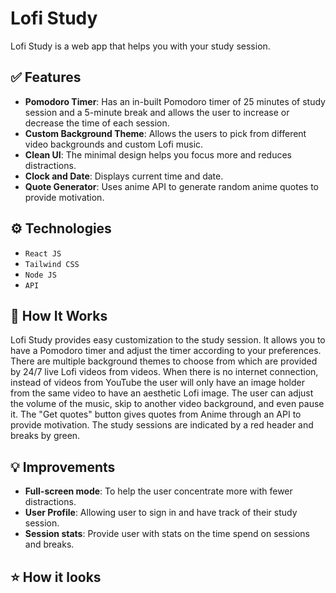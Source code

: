 # Lofi Study
Lofi Study is a web app that helps you with your study session.

## ✅ Features

- **Pomodoro Timer**: Has an in-built Pomodoro timer of 25 minutes of study session and a 5-minute break and allows the user to increase or decrease the time of each session.
- **Custom Background Theme**: Allows the users to pick from different video backgrounds and custom Lofi music.
- **Clean UI**: The minimal design helps you focus more and reduces distractions.
- **Clock and Date**: Displays current time and date.
- **Quote Generator**: Uses anime API to generate random anime quotes to provide motivation. 

## ⚙️ Technologies

- `React JS`
- `Tailwind CSS`
- `Node JS`
- `API`

## 📝 How It Works

Lofi Study provides easy customization to the study session. It allows you to have a Pomodoro timer and adjust the timer according to your preferences. There are multiple background themes to choose from which are provided by 24/7 live Lofi videos from videos. When there is no internet connection, instead of videos from YouTube the user will only have an image holder from the same video to have an aesthetic Lofi image. The user can adjust the volume of the music, skip to another video background, and even pause it. The "Get quotes" button  gives quotes from Anime through an API to provide motivation. The study sessions are indicated by a red header and breaks by green.  


## 💡 Improvements

- **Full-screen mode**: To help the user concentrate more with fewer distractions.
- **User Profile**: Allowing user to sign in and have track of their study session.
- **Session stats**: Provide user with stats on the time spend on sessions and breaks. 

## ⭐ How it looks

